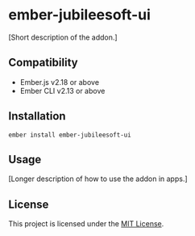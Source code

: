 ember-jubileesoft-ui
==============================================================================

[Short description of the addon.]


Compatibility
------------------------------------------------------------------------------

* Ember.js v2.18 or above
* Ember CLI v2.13 or above


Installation
------------------------------------------------------------------------------

```
ember install ember-jubileesoft-ui
```


Usage
------------------------------------------------------------------------------

[Longer description of how to use the addon in apps.]


License
------------------------------------------------------------------------------

This project is licensed under the [MIT License](LICENSE.md).
